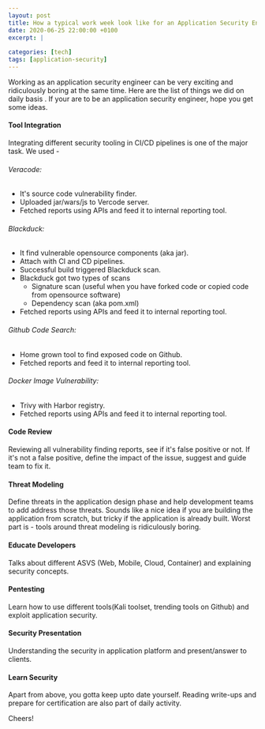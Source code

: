 ```yaml
---
layout: post
title: How a typical work week look like for an Application Security Engineer
date: 2020-06-25 22:00:00 +0100
excerpt: |
    
categories: [tech]
tags: [application-security]
---
```


Working as an application security engineer can be very exciting and ridiculously boring at the same time. Here are the list of things we did on daily basis
. If your are to be an application security engineer, hope you get some ideas.

#### Tool Integration

Integrating different security tooling in CI/CD pipelines is one of the major task. We used -

###### Veracode:
 - It's source code vulnerability finder.
 - Uploaded jar/wars/js to Vercode server.
 - Fetched reports using APIs and feed it to internal reporting tool.
###### Blackduck:
 - It find vulnerable opensource components (aka jar).
 - Attach with CI and CD pipelines.
 - Successful build triggered Blackduck scan.
 - Blackduck got two types of scans
   - Signature scan (useful when you have forked code or copied code from opensource software)
   - Dependency scan (aka pom.xml)
 - Fetched reports using APIs and feed it to internal reporting tool.
###### Github Code Search:
 - Home grown tool to find exposed code on Github.
 - Fetched reports and feed it to internal reporting tool.
###### Docker Image Vulnerability:
 - Trivy with Harbor registry.
 - Fetched reports using APIs and feed it to internal reporting tool.

#### Code Review

Reviewing all vulnerability finding reports, see if it's false positive or not. If it's not a false positive, define the impact of the issue, suggest and
 guide team to fix it.
 
#### Threat Modeling

Define threats in the application design phase and help development teams to add address those threats. Sounds like a nice idea if you are building the
 application from scratch, but tricky if the application is already built. Worst part is - tools around threat modeling is ridiculously boring.

#### Educate Developers

Talks about different ASVS (Web, Mobile, Cloud, Container) and explaining security concepts.

#### Pentesting

Learn how to use different tools(Kali toolset, trending tools on Github) and exploit application security.

#### Security Presentation

Understanding the security in application platform and present/answer to clients.

#### Learn Security

Apart from above, you gotta keep upto date yourself. Reading write-ups and prepare for certification are also part of daily activity.


Cheers!